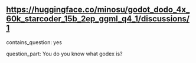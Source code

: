 ## https://huggingface.co/minosu/godot_dodo_4x_60k_starcoder_15b_2ep_ggml_q4_1/discussions/1

contains_question: yes

question_part: You do you know what godex is?